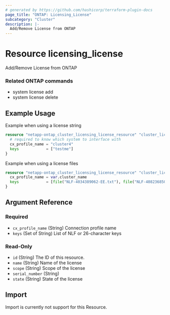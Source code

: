 ```yaml
---
# generated by https://github.com/hashicorp/terraform-plugin-docs
page_title: "ONTAP: Licensing_License"
subcategory: "Cluster"
description: |-
  Add/Remove License from ONTAP
---
```


# Resource licensing_license

Add/Remove License from ONTAP

### Related ONTAP commands
* system license add
* system license delete

## Example Usage
Example when using a license string
```terraform
resource "netapp-ontap_cluster_licensing_license_resource" "cluster_licensing_license" {
  # required to know which system to interface with
  cx_profile_name = "cluster4"
  keys            = ["testme"]
}
```
Example when using a license files
```terraform
resource "netapp-ontap_cluster_licensing_license_resource" "cluster_licensing_license" {
  cx_profile_name = var.cluster_name
  keys            = [file("NLF-4034389062-EE.txt"), file("NLF-4082368507-EE.txt")]
}
```


<!-- schema generated by tfplugindocs -->
## Argument Reference

### Required

- `cx_profile_name` (String) Connection profile name
- `keys` (Set of String) List of NLF or 26-character keys

### Read-Only

- `id` (String) The ID of this resource.
- `name` (String) Name of the license
- `scope` (String) Scope of the license
- `serial_number` (String)
- `state` (String) State of the license

## Import
Import is currently not support for this Resource.

